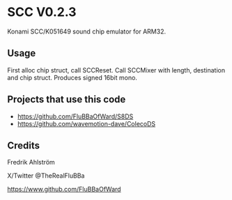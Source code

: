 # SCC V0.2.3

Konami SCC/K051649 sound chip emulator for ARM32.

## Usage

First alloc chip struct, call SCCReset.
Call SCCMixer with length, destination and chip struct.
Produces signed 16bit mono.

## Projects that use this code

* https://github.com/FluBBaOfWard/S8DS
* https://github.com/wavemotion-dave/ColecoDS

## Credits

Fredrik Ahlström

X/Twitter @TheRealFluBBa

https://www.github.com/FluBBaOfWard
